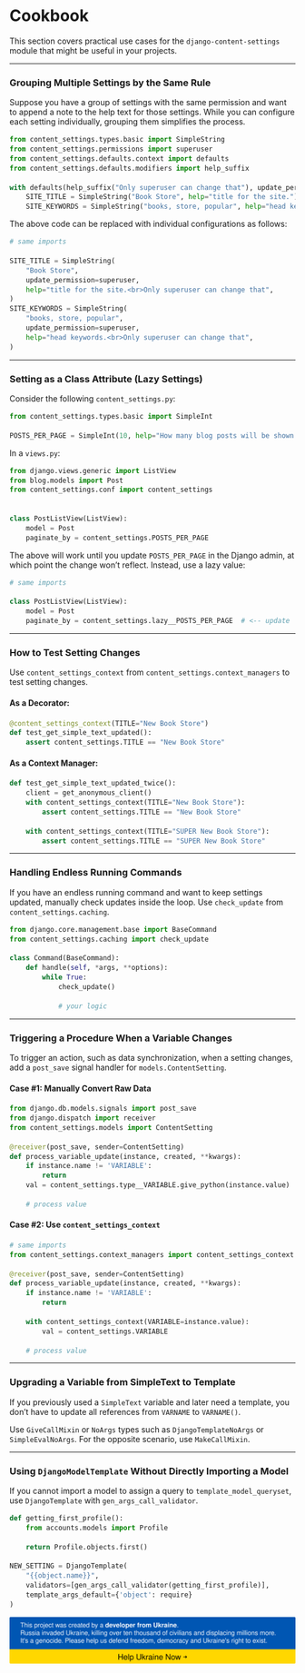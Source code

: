 # Cookbook

This section covers practical use cases for the `django-content-settings` module that might be useful in your projects.

---

### Grouping Multiple Settings by the Same Rule

Suppose you have a group of settings with the same permission and want to append a note to the help text for those settings. While you can configure each setting individually, grouping them simplifies the process.

```python
from content_settings.types.basic import SimpleString
from content_settings.permissions import superuser
from content_settings.defaults.context import defaults
from content_settings.defaults.modifiers import help_suffix

with defaults(help_suffix("Only superuser can change that"), update_permission=superuser):
    SITE_TITLE = SimpleString("Book Store", help="title for the site.")
    SITE_KEYWORDS = SimpleString("books, store, popular", help="head keywords.")
```

The above code can be replaced with individual configurations as follows:

```python
# same imports

SITE_TITLE = SimpleString(
    "Book Store", 
    update_permission=superuser,
    help="title for the site.<br>Only superuser can change that",
)
SITE_KEYWORDS = SimpleString(
    "books, store, popular",
    update_permission=superuser,
    help="head keywords.<br>Only superuser can change that",
)
```

---

### Setting as a Class Attribute (Lazy Settings)

Consider the following `content_settings.py`:

```python
from content_settings.types.basic import SimpleInt

POSTS_PER_PAGE = SimpleInt(10, help="How many blog posts will be shown per page")
```

In a `views.py`:

```python
from django.views.generic import ListView
from blog.models import Post
from content_settings.conf import content_settings


class PostListView(ListView):
    model = Post
    paginate_by = content_settings.POSTS_PER_PAGE
```

The above will work until you update `POSTS_PER_PAGE` in the Django admin, at which point the change won’t reflect. Instead, use a lazy value:

```python
# same imports

class PostListView(ListView):
    model = Post
    paginate_by = content_settings.lazy__POSTS_PER_PAGE  # <-- update
```

---

### How to Test Setting Changes

Use `content_settings_context` from `content_settings.context_managers` to test setting changes.

#### As a Decorator:

```python
@content_settings_context(TITLE="New Book Store")
def test_get_simple_text_updated():
    assert content_settings.TITLE == "New Book Store"
```

#### As a Context Manager:

```python
def test_get_simple_text_updated_twice():
    client = get_anonymous_client()
    with content_settings_context(TITLE="New Book Store"):
        assert content_settings.TITLE == "New Book Store"

    with content_settings_context(TITLE="SUPER New Book Store"):
        assert content_settings.TITLE == "SUPER New Book Store"
```

---

### Handling Endless Running Commands

If you have an endless running command and want to keep settings updated, manually check updates inside the loop. Use `check_update` from `content_settings.caching`.

```python
from django.core.management.base import BaseCommand
from content_settings.caching import check_update

class Command(BaseCommand):
    def handle(self, *args, **options):
        while True:
            check_update()

            # your logic
```

---

### Triggering a Procedure When a Variable Changes

To trigger an action, such as data synchronization, when a setting changes, add a `post_save` signal handler for `models.ContentSetting`.

#### Case #1: Manually Convert Raw Data

```python
from django.db.models.signals import post_save
from django.dispatch import receiver
from content_settings.models import ContentSetting

@receiver(post_save, sender=ContentSetting)
def process_variable_update(instance, created, **kwargs):
    if instance.name != 'VARIABLE':
        return
    val = content_settings.type__VARIABLE.give_python(instance.value)

    # process value
```

#### Case #2: Use `content_settings_context`

```python
# same imports
from content_settings.context_managers import content_settings_context

@receiver(post_save, sender=ContentSetting)
def process_variable_update(instance, created, **kwargs):
    if instance.name != 'VARIABLE':
        return

    with content_settings_context(VARIABLE=instance.value):
        val = content_settings.VARIABLE

    # process value
```

---

### Upgrading a Variable from SimpleText to Template

If you previously used a `SimpleText` variable and later need a template, you don’t have to update all references from `VARNAME` to `VARNAME()`.

Use `GiveCallMixin` or `NoArgs` types such as `DjangoTemplateNoArgs` or `SimpleEvalNoArgs`. For the opposite scenario, use `MakeCallMixin`.

---

### Using `DjangoModelTemplate` Without Directly Importing a Model

If you cannot import a model to assign a query to `template_model_queryset`, use `DjangoTemplate` with `gen_args_call_validator`.

```python
def getting_first_profile():
    from accounts.models import Profile

    return Profile.objects.first()

NEW_SETTING = DjangoTemplate(
    "{{object.name}}",
    validators=[gen_args_call_validator(getting_first_profile)],
    template_args_default={'object': require}
)
```

[![Stand With Ukraine](https://raw.githubusercontent.com/vshymanskyy/StandWithUkraine/main/banner-direct-single.svg)](https://stand-with-ukraine.pp.ua)
